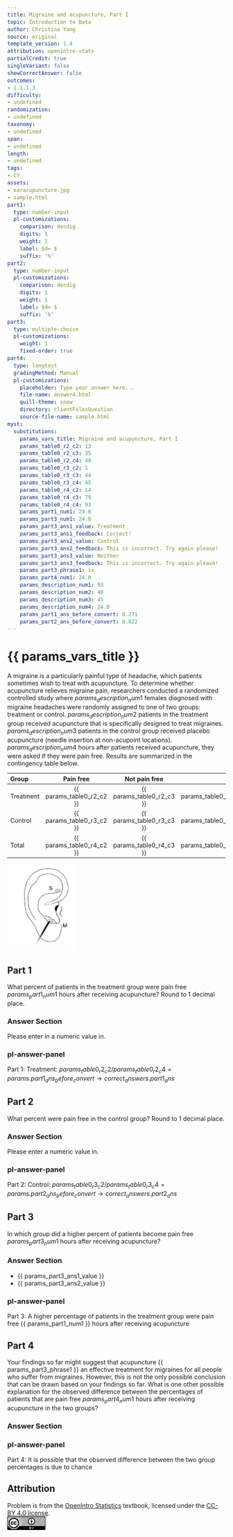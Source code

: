 ```yaml
---
title: Migraine and acupuncture, Part I
topic: Introduction to Data
author: Christina Yang
source: original
template_version: 1.4
attribution: openintro-stats
partialCredit: true
singleVariant: false
showCorrectAnswer: false
outcomes:
- 1.1.1.3
difficulty:
- undefined
randomization:
- undefined
taxonomy:
- undefined
span:
- undefined
length:
- undefined
tags:
- CY
assets:
- earacupuncture.jpg
- sample.html
part1:
  type: number-input
  pl-customizations:
    comparison: decdig
    digits: 1
    weight: 1
    label: $d= $
    suffix: '%'
part2:
  type: number-input
  pl-customizations:
    comparison: decdig
    digits: 1
    weight: 1
    label: $d= $
    suffix: '%'
part3:
  type: multiple-choice
  pl-customizations:
    weight: 1
    fixed-order: true
part4:
  type: longtext
  gradingMethod: Manual
  pl-customizations:
    placeholder: Type your answer here...
    file-name: answer4.html
    quill-theme: snow
    directory: clientFilesQuestion
    source-file-name: sample.html
myst:
  substitutions:
    params_vars_title: Migraine and acupuncture, Part I
    params_table0_r2_c2: 13
    params_table0_r2_c3: 35
    params_table0_r2_c4: 48
    params_table0_r3_c2: 1
    params_table0_r3_c3: 44
    params_table0_r3_c4: 45
    params_table0_r4_c2: 14
    params_table0_r4_c3: 79
    params_table0_r4_c4: 93
    params_part1_num1: 24.0
    params_part3_num1: 24.0
    params_part3_ans1_value: Treatment
    params_part3_ans1_feedback: Correct!
    params_part3_ans2_value: Control
    params_part3_ans2_feedback: This is incorrect. Try again please!
    params_part3_ans3_value: Neither
    params_part3_ans3_feedback: This is incorrect. Try again please!
    params_part3_phrase1: is
    params_part4_num1: 24.0
    params_description_num1: 93
    params_description_num2: 48
    params_description_num3: 45
    params_description_num4: 24.0
    params_part1_ans_before_convert: 0.271
    params_part2_ans_before_convert: 0.022
---
```

# {{ params_vars_title }}
A migraine is a particularly painful type of headache, which patients sometimes wish to treat with acupuncture. To determine whether acupuncture relieves migraine pain, researchers conducted a randomized controlled study where ${{ params_description_num1 }}$ females diagnosed with migraine headaches were randomly assigned to one of two groups: treatment or control. ${{ params_description_num2 }}$ patients in the treatment group received acupuncture that is specifically designed to treat migraines. ${{ params_description_num3 }}$ patients in the control group received placebo acupuncture (needle insertion at non-acupoint locations). ${{ params_description_num4 }}$ hours after patients received acupuncture, they were asked if they were pain free. Results are summarized in the contingency table below.

| Group | Pain free | Not pain free | Total |
| :------------ | :------------: | :------------: | ------------: |
| Treatment | {{ params_table0_r2_c2 }} | {{ params_table0_r2_c3 }} | {{ params_table0_r2_c4 }} |
| Control | {{ params_table0_r3_c2 }} | {{ params_table0_r3_c3 }} | {{ params_table0_r3_c4 }} |
| Total | {{ params_table0_r4_c2 }} | {{ params_table0_r4_c3 }} | {{ params_table0_r4_c4 }} |

<img height="200" src="earacupuncture.jpg" alt='An ear is show, with an "M" shown near the front lower lobe of the ear and an "S" shown near the middle upper portion of the ear.'>

## Part 1

What percent of patients in the treatment group were pain free ${{ params_part1_num1 }}$ hours after receiving acupuncture? Round to 1 decimal place.

### Answer Section

Please enter in a numeric value in.

### pl-answer-panel

Part 1: Treatment: ${{ params_table0_r2_c2 }}/{{ params_table0_r2_c4 }} = {{ params.part1_ans_before_convert}} \rightarrow {{ correct_answers.part1_ans }}%$

## Part 2

What percent were pain free in the control group? Round to 1 decimal place.

### Answer Section

Please enter a numeric value in.

### pl-answer-panel

Part 2: Control: ${{ params_table0_r3_c2 }}/{{ params_table0_r3_c4 }} = {{ params.part2_ans_before_convert}} \rightarrow {{ correct_answers.part2_ans }}%$

## Part 3

In which group did a higher percent of patients become pain free ${{ params_part3_num1 }}$ hours after receiving acupuncture?

### Answer Section

- {{ params_part3_ans1_value }}
- {{ params_part3_ans2_value }}

### pl-answer-panel

Part 3: A higher percentage of patients in the treatment group were pain
free {{ params_part1_num1 }} hours after receiving acupuncture

## Part 4

Your findings so far might suggest that acupuncture {{ params_part3_phrase1 }} an effective treatment for migraines for all people who suffer from migraines. However, this is not the only possible conclusion that can be drawn based on your findings so far. What is one other possible explanation for the observed difference between the percentages of patients that are pain free ${{ params_part4_num1 }}$ hours after receiving acupuncture in the two groups?

### Answer Section

### pl-answer-panel

Part 4: It is possible that the observed difference between the two group
percentages is due to chance

## Attribution

Problem is from the [OpenIntro Statistics](https://openintro.org/book/os/) textbook, licensed under the [CC-BY 4.0 license](https://creativecommons.org/licenses/by/4.0/).<br>![Image representing the Creative Commons 4.0 BY license.](https://raw.githubusercontent.com/firasm/bits/master/by.png)